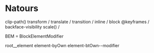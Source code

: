 # Natours

clip-path()
transform / translate / transition /
inline / block 
@keyframes / backface-visibility
scale() / 

BEM = BlockElementModifier

root__element
element-byOwn
element-btOwn--modifier